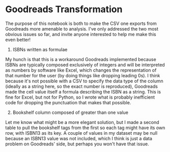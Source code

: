 Goodreads Transformation
=========

The purpose of this notebook is both to make the CSV one exports from Goodreads more amenable to analysis. I've only addressed the two most obvious issues so far, and invite anyone interested to help me make this even better!

1. ISBNs written as formulae

My hunch is that this is a workaround Goodreads implemented because ISBNs are typically composed exclusively of integers and will be interpreted as numbers by software like Excel, which changes the representation of that number for the user (by doing things like dropping leading 0s). I think because it's not possible with a CSV to specify the data type of the column (ideally as a string here, so the exact number is reproduced), Goodreads made the cell value itself a formula describing the ISBN as a string. This is fine for Excel, but not for Python, so I wrote what is probably inefficient code for dropping the punctuation that makes that possible.

2. Bookshelf column composed of greater than one value

Let me know what might be a more elegant solution, but I made a second table to pull the bookshelf tags from the first so each tag might have its own row, with ISBN13 as its key. A couple of values in my dataset may be null because an ISBN13 value was not included, which I think is just a data problem on Goodreads' side, but perhaps you won't have that issue.